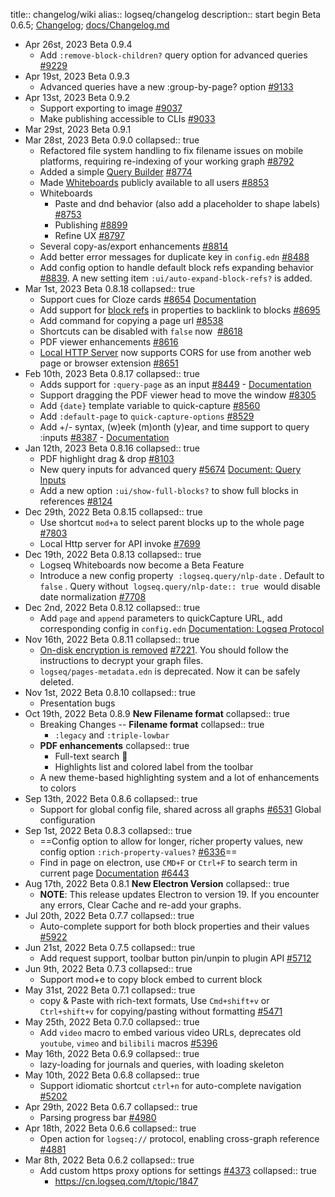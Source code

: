 title:: changelog/wiki
alias:: logseq/changelog
description:: start begin Beta 0.6.5; [Changelog](https://docs.logseq.com/#/page/changelog); [docs/Changelog.md](https://github.com/logseq/docs/blob/master/pages/Changelog.md?plain=1)

- Apr 26st, 2023  Beta 0.9.4
  - Add `:remove-block-children?` query option for advanced queries [#9229](https://github.com/logseq/logseq/pull/9229)
- Apr 19st, 2023  Beta 0.9.3
  - Advanced queries have a new :group-by-page? option [#9133](https://github.com/logseq/logseq/pull/9133)
- Apr 13st, 2023  Beta 0.9.2
  - Support exporting to image  [#9037](https://github.com/logseq/logseq/pull/9037)
  - Make publishing accessible to CLIs [#9033](https://github.com/logseq/logseq/pull/9033)
- Mar 29st, 2023  Beta 0.9.1
- Mar 28st, 2023 Beta 0.9.0
  collapsed:: true
  - Refactored file system handling to fix filename issues on mobile platforms, requiring re-indexing of your working graph [#8792](https://github.com/logseq/logseq/pull/8792)
  - Added a simple [Query Builder](https://docs.logseq.com/#/page/Query%20Builder) [#8774](https://github.com/logseq/logseq/pull/8774)
  - Made [Whiteboards](https://docs.logseq.com/#/page/whiteboard) publicly available to all users [#8853](https://github.com/logseq/logseq/pull/8853)
  - Whiteboards
    - Paste and dnd behavior (also add a placeholder to shape labels) [#8753](https://github.com/logseq/logseq/pull/8753)
    - Publishing [#8899](https://github.com/logseq/logseq/pull/8899)
    - Refine UX [#8797](https://github.com/logseq/logseq/pull/8797)
  - Several copy-as/export enhancements [#8814](https://github.com/logseq/logseq/pull/8814)
  - Add better error messages for duplicate key in `config.edn` [#8488](https://github.com/logseq/logseq/pull/8488)
  - Add config option to handle default block refs expanding behavior [#8839](https://github.com/logseq/logseq/pull/8839). A new setting item `:ui/auto-expand-block-refs?` is added.
- Mar 1st, 2023 Beta 0.8.18
  collapsed:: true
  - Support cues for Cloze cards [#8654](https://github.com/logseq/logseq/pull/8654) [Documentation](https://docs.logseq.com/#/page/cloze)
  - Add support for [block refs](https://docs.logseq.com/#/page/block%20reference) in properties to backlink to blocks [#8695](https://github.com/logseq/logseq/pull/8695)
  - Add command for copying a page url [#8538](https://github.com/logseq/logseq/pull/8538)
  - Shortcuts can be disabled with `false` now  [#8618](https://github.com/logseq/logseq/pull/8618)
  - PDF viewer enhancements [#8616](https://github.com/logseq/logseq/pull/8616)
  - [Local HTTP Server](https://docs.logseq.com/#/page/local%20http%20server) now supports CORS for use from another web page or browser extension [#8651](https://github.com/logseq/logseq/pull/8651)
- Feb 10th, 2023 Beta 0.8.17
  collapsed:: true
  - Adds support for `:query-page` as an input [#8449](https://github.com/logseq/logseq/pull/8449) - [Documentation](https://docs.logseq.com/#/page/advanced%20queries/block/query%20inputs)
  - Support dragging the PDF viewer head to move the window [#8305](https://github.com/logseq/logseq/pull/8305)
  - Add `{date}` template variable to quick-capture [#8560](https://github.com/logseq/logseq/pull/8560)
  - Add `:default-page` to `quick-capture-options` [#8529](https://github.com/logseq/logseq/pull/8529)
  - Add +/- syntax, (w)eek (m)onth (y)ear, and time support to query :inputs [#8387](https://github.com/logseq/logseq/pull/8387) - [Documentation](https://docs.logseq.com/#/page/advanced%20queries/block/query%20inputs)
- Jan 12th, 2023 Beta 0.8.16
  collapsed:: true
  - PDF highlight drag & drop [#8103](https://github.com/logseq/logseq/pull/8103)
  - New query inputs for advanced query [#5674](https://github.com/logseq/logseq/pull/5674) [Document: Query Inputs](https://docs.logseq.com/#/page/advanced%20queries/block/query%20inputs)
  - Add a new option `:ui/show-full-blocks?` to show full blocks in references [#8124](https://github.com/logseq/logseq/pull/8124)
- Dec 29th, 2022 Beta 0.8.15
  collapsed:: true
  - Use shortcut  `mod+a`  to select parent blocks up to the whole page [#7803](https://github.com/logseq/logseq/pull/7803)
  - Local Http server for API invoke [#7699](https://github.com/logseq/logseq/pull/7699)
- Dec 19th, 2022 Beta 0.8.13
  collapsed:: true
  - Logseq Whiteboards now become a Beta Feature
  - Introduce a new config property  `:logseq.query/nlp-date` . Default to  `false` . Query without  `logseq.query/nlp-date:: true`  would disable date normalization [#7708](https://github.com/logseq/logseq/pull/7708)
- Dec 2nd, 2022 Beta 0.8.12
  collapsed:: true
  - Add  `page`  and  `append`  parameters to quickCapture URL, add corresponding config in  `config.edn`  [Documentation: Logseq Protocol](https://docs.logseq.com/#/page/Logseq%20Protocol)
- Nov 16th, 2022 Beta 0.8.11
  collapsed:: true
  - [On-disk encryption is removed](https://discuss.logseq.com/t/deprecation-of-on-disk-encryption/12334) [#7221](https://github.com/logseq/logseq/pull/7221). You should follow the instructions to decrypt your graph files.
  - `logseq/pages-metadata.edn`  is deprecated. Now it can be safely deleted.
- Nov 1st, 2022 Beta 0.8.10
  collapsed:: true
  - Presentation bugs
- Oct 19th, 2022 Beta 0.8.9 **New Filename format**
  collapsed:: true
  - Breaking Changes -- **Filename format**
    collapsed:: true
    - `:legacy`  and  `:triple-lowbar`
  - **PDF enhancements**
    collapsed:: true
    - Full-text search 🎉
    - Highlights list and colored label from the toolbar
  - A new theme-based highlighting system and a lot of enhancements to colors
- Sep 13th, 2022 Beta 0.8.6
  collapsed:: true
  - Support for global config file, shared across all graphs [#6531](https://github.com/logseq/logseq/pull/6531) Global configuration
- Sep 1st, 2022 Beta 0.8.3
  collapsed:: true
  - ==Config option to allow for longer, richer property values, new config option `:rich-property-values?` [#6336](https://github.com/logseq/logseq/pull/6336)==
  - Find in page on electron, use `CMD+F` or `Ctrl+F` to search term in current page [Documentation](https://docs.logseq.com/#/page/Find%20in%20page) [#6443](https://github.com/logseq/logseq/pull/6443)
- Aug 17th, 2022 Beta 0.8.1 **New  Electron Version**
  collapsed:: true
  - **NOTE**: This release updates Electron to version 19. If you encounter any errors, Clear Cache and re-add your graphs.
- Jul 20th, 2022 Beta 0.7.7
  collapsed:: true
  - Auto-complete support for both block properties and their values [#5922](https://github.com/logseq/logseq/pull/5922)
- Jun 21st, 2022 Beta 0.7.5
  collapsed:: true
  - Add request support, toolbar button pin/unpin to plugin API [#5712](https://github.com/logseq/logseq/pull/5712)
- Jun 9th, 2022 Beta 0.7.3
  collapsed:: true
  - Support mod+e to copy block embed to current block
- May 31st, 2022 Beta 0.7.1
  collapsed:: true
  - copy & Paste with rich-text formats, Use `Cmd+shift+v` or `Ctrl+shift+v` for copying/pasting without formatting [#5471](https://github.com/logseq/logseq/pull/5471)
- May 25th, 2022 Beta 0.7.0
  collapsed:: true
  - Add `video` macro to embed various video URLs, deprecates old `youtube`, `vimeo` and `bilibili` macros [#5396](https://github.com/logseq/logseq/pull/5396)
- May 16th, 2022 Beta 0.6.9
  collapsed:: true
  - lazy-loading for journals and queries, with loading skeleton
- May 10th, 2022 Beta 0.6.8
  collapsed:: true
  - Support idiomatic shortcut `ctrl+n` for auto-complete navigation [#5202](https://github.com/logseq/logseq/pull/5202)
- Apr 29th, 2022 Beta 0.6.7
  collapsed:: true
  - Parsing progress bar [#4980](https://github.com/logseq/logseq/pull/4980)
- Apr 18th, 2022 Beta 0.6.6
  collapsed:: true
  - Open action for `logseq://` protocol, enabling cross-graph reference [#4881](https://github.com/logseq/logseq/pull/4881)
- Mar 8th, 2022 Beta 0.6.2
  collapsed:: true
  - Add custom https proxy options for settings [#4373](https://github.com/logseq/logseq/pull/4373)
    collapsed:: true
    - https://cn.logseq.com/t/topic/1847